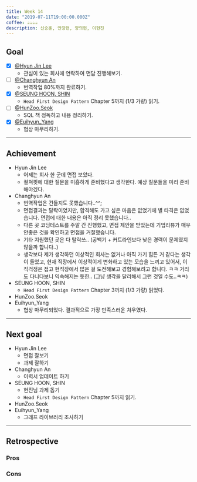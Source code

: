 ```yaml
---
title: Week 14
date: "2019-07-11T19:00:00.000Z"
coffee: ☕️️️️️️☕️☕️☕
description: 신승훈, 안창현, 양의현, 이현진
---
```


## Goal

- [x] [@Hyun Jin Lee](https://github.com/HyunTruth)
  - 관심이 있는 회사에 연락하여 면담 진행해보기.
- [ ] [@Changhyun An](https://github.com/achooan)
  - 번역작업 80%까지 완료하기.
- [x] [@SEUNG HOON, SHIN](https://github.com/newinh)
  - `Head First Design Pattern` Chapter 5까지 (1/3 가량) 읽기.
- [ ] [@HunZoo.Seok](https://github.com/zooozoo)
  - SQL 책 정독하고 내용 정리하기.
- [x] [@Euihyun_Yang](https://github.com/noahluftyang)
  - 협상 마무리하기.

---

## Achievement

- Hyun Jin Lee
  - 어제는 회사 한 군데 면접 보았다.
  - 컬쳐핏에 대한 질문을 미흡하게 준비했다고 생각한다. 예상 질문들을 미리 준비해야겠다.
- Changhyun An
  - 번역작업은 건들지도 못했습니다..^^;
  - 면접결과는 탈락이었지만, 합격해도 가고 싶은 마음은 없었기에 별 타격은 없었습니다. 면접에 대한 내용은 아직 정리 못했습니다..
  - 다른 곳 코딩테스트를 주말 간 진행했고, 면접 제안을 받았는데 기업리뷰가 매우 안좋은 것을 확인하고 면접을 거절했습니다.
  - 기타 지원했던 곳은 다 탈락쓰.. (공백기 + 커트라인보다 낮은 경력이 문제였지 않을까 합니다..)
  - 생각보다 제가 생각하던 이상적인 회사는 없거나 아직 가기 힘든 거 같다는 생각이 들었고, 현재 직장에서 이상적이게 변화하고 있는 모습을 느끼고 있어서, 이직걱정은 접고 현직장에서 많은 걸 도전해보고 경험해보려고 합니다. ㅋㅋ 거리도 다니다보니 익숙해지는 듯한.. (그냥 생각을 달리해서 그런 것일 수도..ㅋㅋ)
- SEUNG HOON, SHIN
  - `Head First Design Pattern` Chapter 3까지 (1/3 가량) 읽었다.
- HunZoo.Seok
- Euihyun_Yang
  - 협상 마무리되었다. 결과적으로 가장 만족스러운 처우였다.

---

## Next goal

- Hyun Jin Lee
  - 면접 잘보기
  - 과제 잘하기
- Changhyun An
  - 이력서 업데이트 하기
- SEUNG HOON, SHIN
  - 현진님 과제 돕기
  - `Head First Design Pattern` Chapter 5까지 읽기.
- HunZoo.Seok
- Euihyun_Yang
  - 그래프 라이브러리 조사하기

---

## Retrospective

### Pros

### Cons
